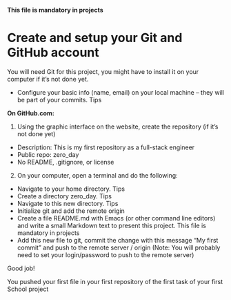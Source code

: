 **This file is mandatory in projects**

# Create and setup your Git and GitHub account

You will need Git for this project, you might have to install it on your computer if it’s not done yet.

- Configure your basic info (name, email) on your local machine – they will be part of your commits. Tips

**On GitHub.com:**

1. Using the graphic interface on the website, create the repository (if it’s not done yet)
* Description: This is my first repository as a full-stack engineer
* Public repo: zero_day
* No README, .gitignore, or license

2. On your computer, open a terminal and do the following:

* Navigate to your home directory. Tips
* Create a directory zero_day. Tips
* Navigate to this new directory. Tips
* Initialize git and add the remote origin
* Create a file README.md with Emacs (or other command line editors) and write a small Markdown text to present this project. This file is mandatory in projects
* Add this new file to git, commit the change with this message “My first commit” and push to the remote server / origin (Note: You will probably need to set your login/password to push to the remote server)

Good job!

You pushed your first file in your first repository of the first task of your first School project
